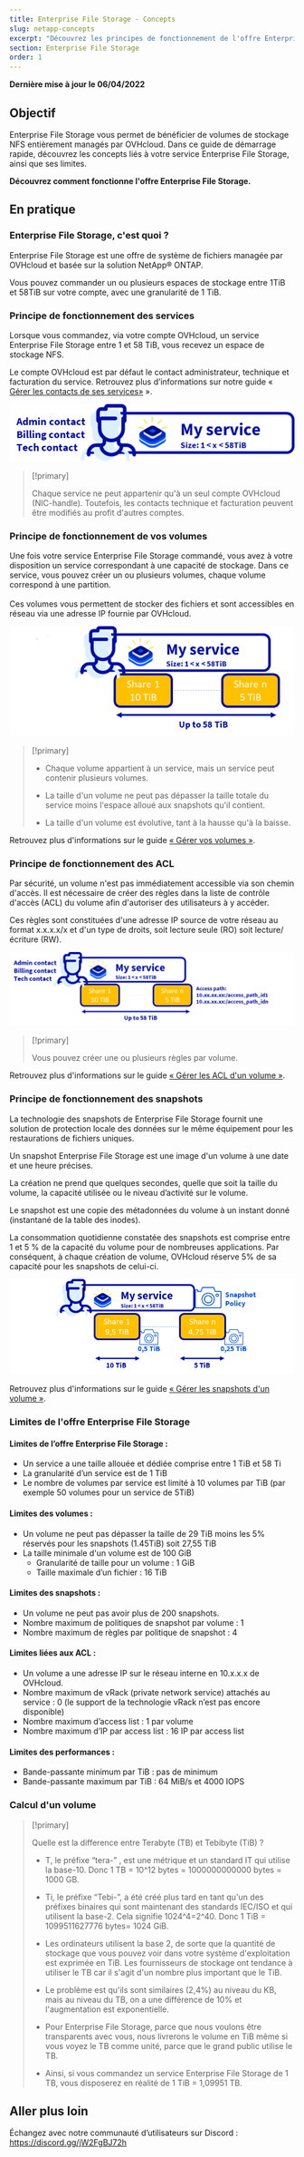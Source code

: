 ```yaml
---
title: Enterprise File Storage - Concepts
slug: netapp-concepts
excerpt: "Découvrez les principes de fonctionnement de l'offre Enterprise File Storage" 
section: Enterprise File Storage
order: 1
---
```


**Dernière mise à jour le 06/04/2022**

## Objectif

Enterprise File Storage vous permet de bénéficier de volumes de stockage NFS entièrement managés par OVHcloud. Dans ce guide de démarrage rapide, découvrez les concepts liés à votre service Enterprise File Storage, ainsi que ses limites.

**Découvrez comment fonctionne l'offre Enterprise File Storage.**

## En pratique

### Enterprise File Storage, c'est quoi ?

Enterprise File Storage est une offre de système de fichiers managée par OVHcloud et basée sur la solution NetApp&#174; ONTAP.

Vous pouvez commander un ou plusieurs espaces de stockage entre 1TiB et 58TiB sur votre compte, avec une granularité de 1 TiB.

### Principe de fonctionnement des services

Lorsque vous commandez, via votre compte OVHcloud, un service Enterprise File Storage entre 1 et 58 TiB, vous recevez un espace de stockage NFS.

Le compte OVHcloud est par défaut le contact administrateur, technique et facturation du service. Retrouvez plus d’informations sur notre guide « [Gérer les contacts de ses services»](https://docs.ovh.com/ca/fr/customer/gestion-des-contacts/) ».

![Enterprise File Storage 1](images/NetApp_Concept_1.PNG)

> [!primary]
>
> Chaque service ne peut appartenir qu'à un seul compte OVHcloud (NIC-handle). Toutefois, les contacts technique et facturation peuvent être modifiés au profit d'autres comptes.
>

### Principe de fonctionnement de vos volumes

Une fois votre service Enterprise File Storage commandé, vous avez à votre disposition un service correspondant à une capacité de stockage. Dans ce service, vous pouvez créer un ou plusieurs volumes, chaque volume correspond à une partition.  
<br>Ces volumes vous permettent de stocker des fichiers et sont accessibles en réseau via une adresse IP fournie par OVHcloud. 

![Enterprise File Storage 2](images/NetApp_Concept_2.PNG)

> [!primary]
>
> - Chaque volume appartient à un service, mais un service peut contenir plusieurs volumes.
>
> - La taille d'un volume ne peut pas dépasser la taille totale du service moins l'espace alloué aux snapshots qu'il contient.
>
> - La taille d'un volume est évolutive, tant à la hausse qu'à la baisse.
>

Retrouvez plus d'informations sur le guide [« Gérer vos volumes »](../netapp-volumes).

### Principe de fonctionnement des ACL

Par sécurité, un volume n'est pas immédiatement accessible via son chemin d'accès. Il est nécessaire de créer des règles dans la liste de contrôle d'accès (ACL) du volume afin d'autoriser des utilisateurs à y accéder.

Ces règles sont constituées d'une adresse IP source de votre réseau au format x.x.x.x/x et d'un type de droits, soit lecture seule (RO) soit lecture/écriture (RW).

![Enterprise File Storage 3](images/NetApp_Concept_3.PNG)

> [!primary]
>
> Vous pouvez créer une ou plusieurs règles par volume.
>

Retrouvez plus d'informations sur le guide [« Gérer les ACL d'un volume »](../netapp-volume-acl).

### Principe de fonctionnement des snapshots

La technologie des snapshots de Enterprise File Storage fournit une solution de protection locale des données sur le même équipement pour les restaurations de fichiers uniques.

Un snapshot Enterprise File Storage est une image d'un volume à une date et une heure précises.

La création ne prend que quelques secondes, quelle que soit la taille du volume, la capacité utilisée ou le niveau d’activité sur le volume.

Le snapshot est une copie des métadonnées du volume à un instant donné (instantané de la table des inodes).

La consommation quotidienne constatée des snapshots est comprise entre 1 et 5 % de la capacité du volume pour de nombreuses applications. Par conséquent, à chaque création de volume, OVHcloud réserve 5% de sa capacité pour les snapshots de celui-ci.

![Enterprise File Storage 4](images/NetApp_Concept_4.PNG)

Retrouvez plus d'informations sur le guide [« Gérer les snapshots d'un volume »](../netapp-volume-snapshots).

### Limites de l'offre Enterprise File Storage 

#### Limites de l’offre Enterprise File Storage :

- Un service a une taille allouée et dédiée comprise entre 1 TiB et 58 Ti
- La granularité d’un service est de 1 TiB
- Le nombre de volumes par service est limité à 10 volumes par TiB (par exemple 50 volumes pour un service de 5TiB)

#### Limites des volumes :

- Un volume ne peut pas dépasser la taille de 29 TiB moins les 5% réservés pour les snapshots (1.45TiB) soit 27,55 TiB
- La taille minimale d'un volume est de 100 GiB
    - Granularité de taille pour un volume : 1 GiB
    - Taille maximale d’un fichier : 16 TiB

#### Limites des snapshots : 

- Un volume ne peut pas avoir plus de 200 snapshots.
- Nombre maximum de politiques de snapshot par volume : 1
- Nombre maximum de règles par politique de snapshot : 4

#### Limites liées aux ACL :

- Un volume a une adresse IP sur le réseau interne en 10.x.x.x de OVHcloud.
- Nombre maximum de vRack (private network service) attachés au service : 0 (le support de la technologie vRack n’est pas encore disponible)
- Nombre maximum d’access list : 1 par volume
- Nombre maximum d’IP par access list : 16 IP par access list

#### Limites des performances :

- Bande-passante minimum par TiB : pas de minimum
- Bande-passante maximum par TiB : 64 MiB/s et 4000 IOPS

### Calcul d'un volume 

> [!primary]
>
> Quelle est la difference entre Terabyte (TB) et Tebibyte (TiB) ?
>
> - T, le préfixe “tera-” , est une métrique et un standard IT qui utilise la base-10. Donc 1 TB = 10^12 bytes = 1000000000000 bytes = 1000 GB.
>
> - Ti, le préfixe “Tebi-”, a été créé plus tard en tant qu'un des préfixes binaires qui sont maintenant des standards IEC/ISO et qui utilisent la base-2. Cela signifie 1024^4=2^40. Donc 1 TiB = 1099511627776 bytes= 1024 GiB.
>
> - Les ordinateurs utilisent la base 2, de sorte que la quantité de stockage que vous pouvez voir dans votre système d'exploitation est exprimée en TiB. Les fournisseurs de stockage ont tendance à utiliser le TB car il s'agit d'un nombre plus important que le TiB.
>
> - Le problème est qu'ils sont similaires (2,4%) au niveau du KB, mais au niveau du TB, on a une différence de 10% et l'augmentation est exponentielle.
>
> - Pour Enterprise File Storage, parce que nous voulons être transparents avec vous, nous livrerons le volume en TiB même si vous voyez le TB comme unité, parce que le grand public utilise le TB.
>
> - Ainsi, si vous commandez un service Enterprise File Storage de 1 TB, vous disposerez en réalité de 1 TiB = 1,09951 TB.
>

## Aller plus loin

Échangez avec notre communauté d’utilisateurs sur Discord : <https://discord.gg/jW2FgBJ72h>
